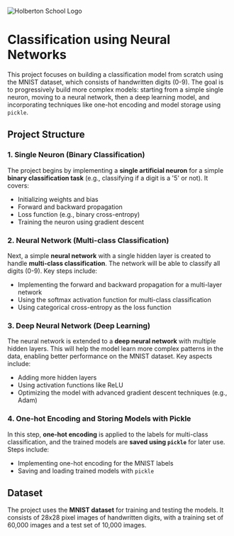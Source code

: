 ![Holberton School Logo](https://cdn.prod.website-files.com/6105315644a26f77912a1ada/63eea844ae4e3022154e2878_Holberton.png)

# Classification using Neural Networks

This project focuses on building a classification model from scratch using the MNIST dataset, which consists of handwritten digits (0-9). The goal is to progressively build more complex models: starting from a simple single neuron, moving to a neural network, then a deep learning model, and incorporating techniques like one-hot encoding and model storage using `pickle`.  

## Project Structure  

### 1. **Single Neuron (Binary Classification)**  
The project begins by implementing a **single artificial neuron** for a simple **binary classification task** (e.g., classifying if a digit is a '5' or not). It covers:  
  - Initializing weights and bias  
  - Forward and backward propagation  
  - Loss function (e.g., binary cross-entropy)  
  - Training the neuron using gradient descent  

### 2. **Neural Network (Multi-class Classification)**  
Next, a simple **neural network** with a single hidden layer is created to handle **multi-class classification**. The network will be able to classify all digits (0-9). Key steps include:  
  - Implementing the forward and backward propagation for a multi-layer network  
  - Using the softmax activation function for multi-class classification  
  - Using categorical cross-entropy as the loss function  

### 3. **Deep Neural Network (Deep Learning)**  
The neural network is extended to a **deep neural network** with multiple hidden layers. This will help the model learn more complex patterns in the data, enabling better performance on the MNIST dataset. Key aspects include:  
  - Adding more hidden layers  
  - Using activation functions like ReLU  
  - Optimizing the model with advanced gradient descent techniques (e.g., Adam)  

### 4. **One-hot Encoding and Storing Models with Pickle**  
In this step, **one-hot encoding** is applied to the labels for multi-class classification, and the trained models are **saved using `pickle`** for later use. Steps include:  
  - Implementing one-hot encoding for the MNIST labels  
  - Saving and loading trained models with `pickle`  

## Dataset  
The project uses the **MNIST dataset** for training and testing the models. It consists of 28x28 pixel images of handwritten digits, with a training set of 60,000 images and a test set of 10,000 images.

